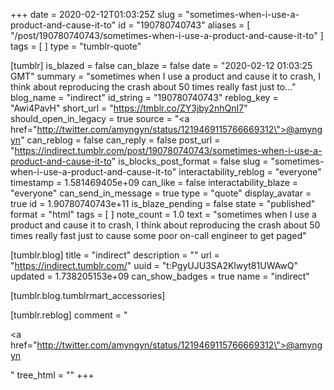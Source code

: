 +++
date = 2020-02-12T01:03:25Z
slug = "sometimes-when-i-use-a-product-and-cause-it-to"
id = "190780740743"
aliases = [ "/post/190780740743/sometimes-when-i-use-a-product-and-cause-it-to" ]
tags = [ ]
type = "tumblr-quote"

[tumblr]
is_blazed = false
can_blaze = false
date = "2020-02-12 01:03:25 GMT"
summary = "sometimes when I use a product and cause it to crash, I think about reproducing the crash about 50 times really fast just to..."
blog_name = "indirect"
id_string = "190780740743"
reblog_key = "Awi4PavH"
short_url = "https://tmblr.co/ZY3jby2nhQnI7"
should_open_in_legacy = true
source = "<a href=\"http://twitter.com/amyngyn/status/1219469115766669312\">@amyngyn</a>"
can_reblog = false
can_reply = false
post_url = "https://indirect.tumblr.com/post/190780740743/sometimes-when-i-use-a-product-and-cause-it-to"
is_blocks_post_format = false
slug = "sometimes-when-i-use-a-product-and-cause-it-to"
interactability_reblog = "everyone"
timestamp = 1.581469405e+09
can_like = false
interactability_blaze = "everyone"
can_send_in_message = true
type = "quote"
display_avatar = true
id = 1.90780740743e+11
is_blaze_pending = false
state = "published"
format = "html"
tags = [ ]
note_count = 1.0
text = "sometimes when I use a product and cause it to crash, I think about reproducing the crash about 50 times really fast just to cause some poor on-call engineer to get paged"

[tumblr.blog]
title = "indirect"
description = ""
url = "https://indirect.tumblr.com/"
uuid = "t:PgyUJU3SA2Klwyt81UWAwQ"
updated = 1.738205153e+09
can_show_badges = true
name = "indirect"

[tumblr.blog.tumblrmart_accessories]

[tumblr.reblog]
comment = "<p><a href=\"http://twitter.com/amyngyn/status/1219469115766669312\">@amyngyn</a></p>"
tree_html = ""
+++
